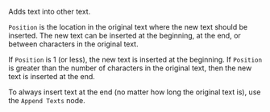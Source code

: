 Adds text into other text.

`Position` is the location in the original text where the new text should be inserted.  The new text can be inserted at the beginning, at the end, or between characters in the original text.

If `Position` is 1 (or less), the new text is inserted at the beginning.  If `Position` is greater than the number of characters in the original text, then the new text is inserted at the end.

To always insert text at the end (no matter how long the original text is), use the `Append Texts` node.
